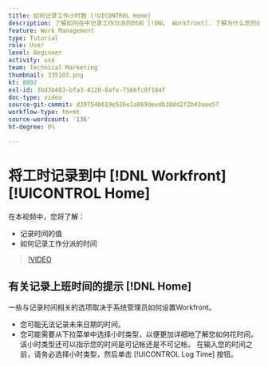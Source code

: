 ```yaml
---
title: 如何记录工作小时数 [!UICONTROL Home]
description: 了解如何在中记录工作分派的时间 [!DNL  Workfront]. 了解为什么您的组织可能需要日志记录时间。
feature: Work Management
type: Tutorial
role: User
level: Beginner
activity: use
team: Technical Marketing
thumbnail: 335103.png
kt: 8802
exl-id: 3bd3b403-bfa3-4120-8afe-7566fc8f184f
doc-type: video
source-git-commit: d39754b619e526e1a869deedb38dd2f2b43aee57
workflow-type: tm+mt
source-wordcount: '136'
ht-degree: 0%

---
```


# 将工时记录到中 [!DNL Workfront] [!UICONTROL Home]

在本视频中，您将了解：

* 记录时间的值
* 如何记录工作分派的时间

>[!VIDEO](https://video.tv.adobe.com/v/335103/?quality=12)

## 有关记录上班时间的提示 [!DNL Home]

一些与记录时间相关的选项取决于系统管理员如何设置Workfront。

* 您可能无法记录未来日期的时间。
* 您可能需要从下拉菜单中选择小时类型，以便更加详细地了解您如何花时间。 该小时类型还可以指示您的时间是可记帐还是不可记帐。 在输入您的时间之前，请务必选择小时类型，然后单击 [!UICONTROL Log Time] 按钮。

<!---
learn more URLs
--->
